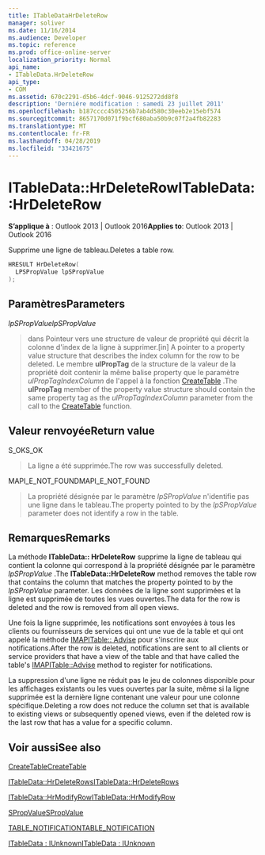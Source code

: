 ```yaml
---
title: ITableDataHrDeleteRow
manager: soliver
ms.date: 11/16/2014
ms.audience: Developer
ms.topic: reference
ms.prod: office-online-server
localization_priority: Normal
api_name:
- ITableData.HrDeleteRow
api_type:
- COM
ms.assetid: 670c2291-d5b6-4dcf-9046-9125272dd8f8
description: 'Derniére modification : samedi 23 juillet 2011'
ms.openlocfilehash: b187cccc4505256b7ab4d580c30eeb2e15ebf574
ms.sourcegitcommit: 8657170d071f9bcf680aba50b9c07f2a4fb82283
ms.translationtype: MT
ms.contentlocale: fr-FR
ms.lasthandoff: 04/28/2019
ms.locfileid: "33421675"
---
```

# <a name="itabledatahrdeleterow"></a><span data-ttu-id="0093c-103">ITableData::HrDeleteRow</span><span class="sxs-lookup"><span data-stu-id="0093c-103">ITableData::HrDeleteRow</span></span>

  
  
<span data-ttu-id="0093c-104">**S’applique à** : Outlook 2013 | Outlook 2016</span><span class="sxs-lookup"><span data-stu-id="0093c-104">**Applies to**: Outlook 2013 | Outlook 2016</span></span> 
  
<span data-ttu-id="0093c-105">Supprime une ligne de tableau.</span><span class="sxs-lookup"><span data-stu-id="0093c-105">Deletes a table row.</span></span>
  
```cpp
HRESULT HrDeleteRow(
  LPSPropValue lpSPropValue
);
```

## <a name="parameters"></a><span data-ttu-id="0093c-106">Paramètres</span><span class="sxs-lookup"><span data-stu-id="0093c-106">Parameters</span></span>

 <span data-ttu-id="0093c-107">_lpSPropValue_</span><span class="sxs-lookup"><span data-stu-id="0093c-107">_lpSPropValue_</span></span>
  
> <span data-ttu-id="0093c-108">dans Pointeur vers une structure de valeur de propriété qui décrit la colonne d'index de la ligne à supprimer.</span><span class="sxs-lookup"><span data-stu-id="0093c-108">[in] A pointer to a property value structure that describes the index column for the row to be deleted.</span></span> <span data-ttu-id="0093c-109">Le membre **ulPropTag** de la structure de la valeur de la propriété doit contenir la même balise property que le paramètre _ulPropTagIndexColumn_ de l'appel à la fonction [CreateTable](createtable.md) .</span><span class="sxs-lookup"><span data-stu-id="0093c-109">The **ulPropTag** member of the property value structure should contain the same property tag as the  _ulPropTagIndexColumn_ parameter from the call to the [CreateTable](createtable.md) function.</span></span> 
    
## <a name="return-value"></a><span data-ttu-id="0093c-110">Valeur renvoyée</span><span class="sxs-lookup"><span data-stu-id="0093c-110">Return value</span></span>

<span data-ttu-id="0093c-111">S_OK</span><span class="sxs-lookup"><span data-stu-id="0093c-111">S_OK</span></span> 
  
> <span data-ttu-id="0093c-112">La ligne a été supprimée.</span><span class="sxs-lookup"><span data-stu-id="0093c-112">The row was successfully deleted.</span></span>
    
<span data-ttu-id="0093c-113">MAPI_E_NOT_FOUND</span><span class="sxs-lookup"><span data-stu-id="0093c-113">MAPI_E_NOT_FOUND</span></span> 
  
> <span data-ttu-id="0093c-114">La propriété désignée par le paramètre _lpSPropValue_ n'identifie pas une ligne dans le tableau.</span><span class="sxs-lookup"><span data-stu-id="0093c-114">The property pointed to by the  _lpSPropValue_ parameter does not identify a row in the table.</span></span> 
    
## <a name="remarks"></a><span data-ttu-id="0093c-115">Remarques</span><span class="sxs-lookup"><span data-stu-id="0093c-115">Remarks</span></span>

<span data-ttu-id="0093c-116">La méthode **ITableData:: HrDeleteRow** supprime la ligne de tableau qui contient la colonne qui correspond à la propriété désignée par le paramètre _lpSPropValue_ .</span><span class="sxs-lookup"><span data-stu-id="0093c-116">The **ITableData::HrDeleteRow** method removes the table row that contains the column that matches the property pointed to by the  _lpSPropValue_ parameter.</span></span> <span data-ttu-id="0093c-117">Les données de la ligne sont supprimées et la ligne est supprimée de toutes les vues ouvertes.</span><span class="sxs-lookup"><span data-stu-id="0093c-117">The data for the row is deleted and the row is removed from all open views.</span></span> 
  
<span data-ttu-id="0093c-118">Une fois la ligne supprimée, les notifications sont envoyées à tous les clients ou fournisseurs de services qui ont une vue de la table et qui ont appelé la méthode [IMAPITable:: Advise](imapitable-advise.md) pour s'inscrire aux notifications.</span><span class="sxs-lookup"><span data-stu-id="0093c-118">After the row is deleted, notifications are sent to all clients or service providers that have a view of the table and that have called the table's [IMAPITable::Advise](imapitable-advise.md) method to register for notifications.</span></span> 
  
<span data-ttu-id="0093c-119">La suppression d'une ligne ne réduit pas le jeu de colonnes disponible pour les affichages existants ou les vues ouvertes par la suite, même si la ligne supprimée est la dernière ligne contenant une valeur pour une colonne spécifique.</span><span class="sxs-lookup"><span data-stu-id="0093c-119">Deleting a row does not reduce the column set that is available to existing views or subsequently opened views, even if the deleted row is the last row that has a value for a specific column.</span></span>
  
## <a name="see-also"></a><span data-ttu-id="0093c-120">Voir aussi</span><span class="sxs-lookup"><span data-stu-id="0093c-120">See also</span></span>



[<span data-ttu-id="0093c-121">CreateTable</span><span class="sxs-lookup"><span data-stu-id="0093c-121">CreateTable</span></span>](createtable.md)
  
[<span data-ttu-id="0093c-122">ITableData::HrDeleteRows</span><span class="sxs-lookup"><span data-stu-id="0093c-122">ITableData::HrDeleteRows</span></span>](itabledata-hrdeleterows.md)
  
[<span data-ttu-id="0093c-123">ITableData::HrModifyRow</span><span class="sxs-lookup"><span data-stu-id="0093c-123">ITableData::HrModifyRow</span></span>](itabledata-hrmodifyrow.md)
  
[<span data-ttu-id="0093c-124">SPropValue</span><span class="sxs-lookup"><span data-stu-id="0093c-124">SPropValue</span></span>](spropvalue.md)
  
[<span data-ttu-id="0093c-125">TABLE_NOTIFICATION</span><span class="sxs-lookup"><span data-stu-id="0093c-125">TABLE_NOTIFICATION</span></span>](table_notification.md)
  
[<span data-ttu-id="0093c-126">ITableData : IUnknown</span><span class="sxs-lookup"><span data-stu-id="0093c-126">ITableData : IUnknown</span></span>](itabledataiunknown.md)

